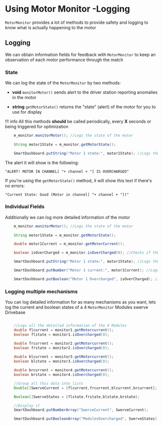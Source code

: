 # **Using Motor Monitor -Logging**

`MotorMonitor` provides a lot of methods to provide safety and logging to know what is actually happening to the motor

## **Logging**

We can obtain information fields for feedback with `MotorMonitor` to keep an observation of each motor performance through the match

### **State**

We can log the state of the `MotorMonitor` by two methods:

* **void** `monitorMotor()` sends alert to the driver station reporting anomalies in the motor

* **string** `getMotorState()` returns the "state" (alert) of the motor for you to use for display

!!! info
    All this methods **should** be called periodically, every **X** seconds or being triggered for optimization

``` java
    m_monitor.monitorMotor(); //Logs the state of the motor
    
    String motor1State = m_monitor.getMotorState();

    SmartDashboard.putString("Motor 1 state:", motor1State); //Logs the state and shows it to your Dashboard

```

The alert it will show is the following:

    "ALERT! MOTOR IN CHANNEL[ "+ channel + "] IS OVERCHARGED"

If you're using the `getMotorState()` method, it will show this text if there's no errors:

    "Current State: Good (Motor in channel[ "+ channel + "])"

### **Individual Fields**

Additionally we can log more detailed information of the motor

``` java
    m_monitor.monitorMotor(); //Logs the state of the motor
    
    String motor1State = m_monitor.getMotorState();

    double motor1Current = m_monitor.getMotorCurrent();

    boolean isOverCharged = m_monitor.isOverCharged(0); //Checks if the motor is OverCharged with additional margin of 0

    SmartDashboard.putString("Motor 1 state:", motor1State); //Logs the state and shows it to your Dashboard

    SmartDashboard.putNumber("Motor 1 current:", motor1Current); //Logs the Current

    SmartDashboard.putBoolean("Motor 1 Overcharged", isOverCharged); //Logs overcharged state on the Dashboard

```

### **Logging multiple mechanisms**

You can log detailed information for as many mechanisms as you want, lets log the current and boolean states of a 4 `MotorMonitor` Modules swerve Drivebase

``` java

    //Logs all the detailed information of the 4 Modules
    double flcurrent = monitor1.getMotorcurrent();
    boolean flstate = monitor1.isOvercharged(0);

    double frcurrent = monitor2.getMotorcurrent();
    boolean frstate = monitor2.isOvercharged(0);
    
    double blcurrent = monitor3.getMotorcurrent();
    boolean blstate = monitor3.isOvercharged(0);

    double brcurrent = monitor4.getMotorcurrent();
    boolean brstate = monitor4.isOvercharged(0);

    //Group all this data into lists
    Double[]SwerveCurrent = {flcurrent,frcurrent,blcurrent,brcurrent};

    Boolean[]SwerveStates = {flstate,frstate,blstate,brstate};

    //Display it 
    SmartDashboard.putNumberArray("SwerveCurrent", SwerveCurrent);

    SmartDashboard.putBooleanArray("ModulesOvercharged", SwerveStates);
    
```
